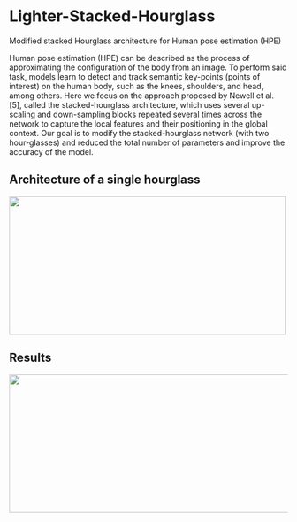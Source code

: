 # Lighter-Stacked-Hourglass
Modified stacked Hourglass architecture for Human pose estimation (HPE)


Human pose estimation (HPE) can be described as the process of approximating the configuration of the body from an image. To perform said task, models learn to detect and track semantic key-points (points of interest) on the human body, such as the knees, shoulders, and head, among others.
Here we focus on the approach proposed by Newell et al. [5], called the stacked-hourglass architecture, which uses several up-scaling and down-sampling blocks repeated
several times across the network to capture the local features and their positioning in the global context. Our goal is to modify the stacked-hourglass network (with two hour-glasses) and reduced the total number of parameters and improve the accuracy of the model.

## Architecture of a single hourglass
<img src="https://user-images.githubusercontent.com/99881055/166109645-586e3830-3ee8-4a40-8c4d-3d1a31c24755.png" data-canonical-src="https://gyazo.com/eb5c5741b6a9a16c692170a41a49c858.png" width="500" height="250" />

## Results

<img src="https://user-images.githubusercontent.com/99881055/166109933-d365040f-1795-4564-9e13-42a2c450b961.png" data-canonical-src="https://gyazo.com/eb5c5741b6a9a16c692170a41a49c858.png" width="600" height="250" />

